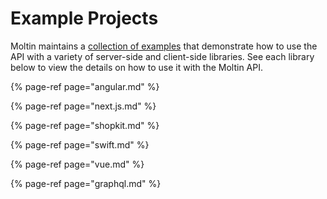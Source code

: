 # Example Projects

Moltin maintains a [collection of examples](https://github.com/moltin-examples/react-microsite) that demonstrate how to use the API with a variety of server-side and client-side libraries. See each library below to view the details on how to use it with the Moltin API.

{% page-ref page="angular.md" %}

{% page-ref page="next.js.md" %}

{% page-ref page="shopkit.md" %}

{% page-ref page="swift.md" %}

{% page-ref page="vue.md" %}

{% page-ref page="graphql.md" %}



